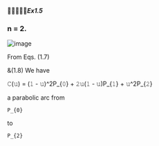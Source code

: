 🚩🚩🚩🚩🚩***Ex1.5***

### n = 2.

![image](https://github.com/ChenxingWang93/ComputationalGeometry/assets/31954987/def95bf1-759a-448e-9f78-d5102bcf2ead)

From Eqs. (1.7)

&(1.8) We have

𝙲(𝚞) = (𝟷 - 𝚞)^2P_{𝟶} + 𝟸𝚞(𝟷 - 𝚞)P_{𝟷} + 𝚞^2P_{𝟸}

a parabolic arc from 

```
P_{𝟶}
```

to

```
P_{𝟸}
```
